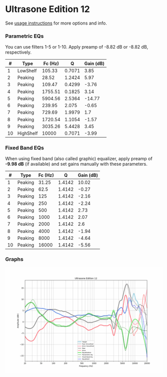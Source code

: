 # Ultrasone Edition 12
See [usage instructions](https://github.com/jaakkopasanen/AutoEq#usage) for more options and info.

### Parametric EQs
You can use filters 1-5 or 1-10. Apply preamp of -8.82 dB or -8.82 dB, respectively.

|   # | Type      |   Fc (Hz) |      Q |   Gain (dB) |
|-----|-----------|-----------|--------|-------------|
|   1 | LowShelf  |    105.33 | 0.7071 |        3.85 |
|   2 | Peaking   |     28.52 | 1.2424 |        5.97 |
|   3 | Peaking   |    109.47 | 0.4299 |       -3.76 |
|   4 | Peaking   |   1755.51 | 0.1825 |        3.14 |
|   5 | Peaking   |   5904.56 | 2.5364 |      -14.77 |
|   6 | Peaking   |    239.95 | 2.075  |       -0.65 |
|   7 | Peaking   |    729.69 | 1.9979 |        1.7  |
|   8 | Peaking   |   1720.54 | 1.1054 |       -1.57 |
|   9 | Peaking   |   3035.26 | 5.4428 |        3.45 |
|  10 | HighShelf |  10000    | 0.7071 |       -3.99 |

### Fixed Band EQs
When using fixed band (also called graphic) equalizer, apply preamp of **-9.98 dB** (if available) and set gains manually with these parameters.

|   # | Type    |   Fc (Hz) |      Q |   Gain (dB) |
|-----|---------|-----------|--------|-------------|
|   1 | Peaking |     31.25 | 1.4142 |       10.02 |
|   2 | Peaking |     62.5  | 1.4142 |       -0.27 |
|   3 | Peaking |    125    | 1.4142 |       -2.16 |
|   4 | Peaking |    250    | 1.4142 |       -2.24 |
|   5 | Peaking |    500    | 1.4142 |        2.73 |
|   6 | Peaking |   1000    | 1.4142 |        2.07 |
|   7 | Peaking |   2000    | 1.4142 |        2.6  |
|   8 | Peaking |   4000    | 1.4142 |       -1.94 |
|   9 | Peaking |   8000    | 1.4142 |       -4.64 |
|  10 | Peaking |  16000    | 1.4142 |       -5.56 |

### Graphs
![](./Ultrasone%20Edition%2012.png)

